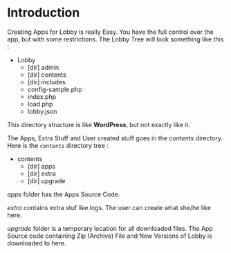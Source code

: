 # Introduction
Creating Apps for Lobby is really Easy. You have the full control over the app, but with some restrictions. The Lobby Tree will look something like this :
- Lobby
	- [dir]  admin
	- [dir]  contents
	- [dir]  includes
	- config-sample.php
	- index.php
	- load.php
	- lobby.json

This directory structure is like **WordPress**, but not exactly like it.

The Apps, Extra Stuff and User created stuff goes in the _contents_ directory. Here is the `contents` directory tree :

- contents
	- [dir] apps
	- [dir] extra
	- [dir] upgrade

_apps_ folder has the Apps Source Code.

_extra_ contains extra stuf like logs. The user can create what she/he like here.

_upgrade_ folder is a temporary location for all downloaded files. The App Source code containing Zip (Archive) File and New Versions of Lobby is downloaded to here.
